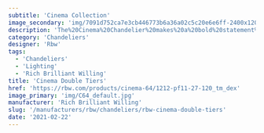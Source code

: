 ```yaml
---
subtitle: 'Cinema Collection'
image_secondary: 'img/7091d752ca7e3cb446773b6a36a02c5c20e6e6ff-2400x1200.png'
description: 'The%20Cinema%20Chandelier%20makes%20a%20bold%20statement%20with%20minimal%20effort%2C%20featuring%20a%20simple%20circular%20frame%20in%20a%20rich%20metal%20or%20powder%20coated%20finish%20embellished%20by%20the%20warm%20glow%20of%20opal%20glass%20fixtures.%20Evocative%20of%20Old%20Hollywood%u2019s%20charm%2C%20Cinema%u2019s%20theatrical%20features%20are%20customizable%20to%20various%20compositions.'
category: 'Chandeliers'
designer: 'Rbw'
tags:
  - 'Chandeliers'
  - 'Lighting'
  - 'Rich Brilliant Willing'
title: 'Cinema Double Tiers'
href: 'https://rbw.com/products/cinema-64/1212-pf11-27-120_tm_dex'
image_primary: 'img/C64_default.jpg'
manufacturer: 'Rich Brilliant Willing'
slug: '/manufacturers/rbw/chandeliers/rbw-cinema-double-tiers'
date: '2021-02-22'
---
```

